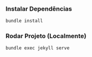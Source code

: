 

### Instalar Dependências
```bash
bundle install
```

### Rodar Projeto (Localmente)
```bash
bundle exec jekyll serve
```


